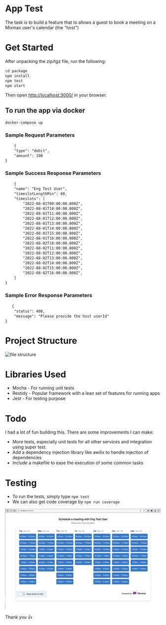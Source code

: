 # App Test

The task is to build a feature that to allows a guest to book a meeting on a Mixmax user's calendar (the "host")

# Get Started

After unpacking the zip/tgz file, run the following:

```
cd package
npm install
npm test
npm start
```

Then open <http://localhost:3000/> in your browser.

## To run the app via docker

```
docker-compose up

```

### Sample Request Parameters
```
    {
    "type": "debit",
    "amount": 100
}
```

### Sample Success Response Parameters

```
    {
    "name": "Eng Test User",
    "timeslotLengthMin": 60,
    "timeslots": [
        "2022-08-01T09:00:00.000Z",
        "2022-08-01T10:00:00.000Z",
        "2022-08-01T11:00:00.000Z",
        "2022-08-01T12:00:00.000Z",
        "2022-08-01T13:00:00.000Z",
        "2022-08-01T14:00:00.000Z",
        "2022-08-01T15:00:00.000Z",
        "2022-08-01T16:00:00.000Z",
        "2022-08-02T10:00:00.000Z",
        "2022-08-02T11:00:00.000Z",
        "2022-08-02T12:00:00.000Z",
        "2022-08-02T13:00:00.000Z",
        "2022-08-02T14:00:00.000Z",
        "2022-08-02T15:00:00.000Z",
        "2022-08-02T16:00:00.000Z",
    ]
}
```

### Sample Error Response Parameters

```
   {
    "status": 400,
    "message": "Please provide the host userId"
}
```

# Project Structure

![file structure](https://ibb.co/ph626D4)

# Libraries Used

- Mocha - For running unit tests
- Restidy - Popular framework with a lean set of features for running apps
- Jest - For testing purpose

# Todo

I had a lot of fun building this. There are some improvements I can make:

- More tests, especially  unit tests for all other services and integration using super test.
- Add a dependency injection library like awilix to handle injection of dependencies
- Include a makefile to ease the execution of some common tasks

# Testing

- To run the tests, simply type `npm test`
- We can also get code coverage by `npm run coverage`

![End result](docs/result.png)

Thank you 👍

